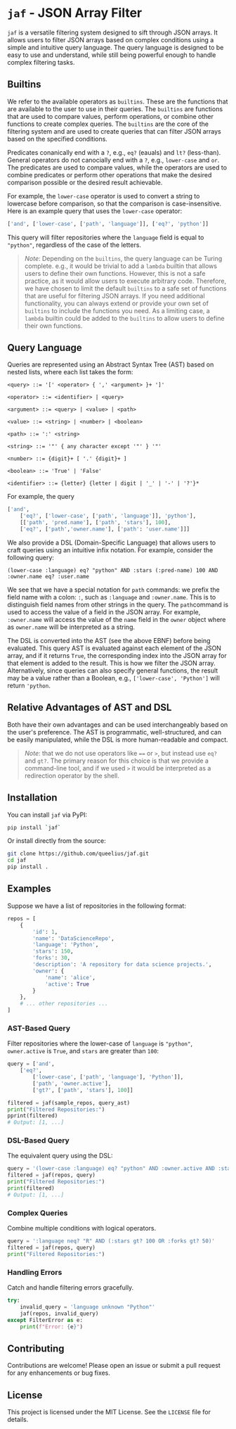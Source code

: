 # `jaf` - JSON Array Filter

`jaf` is a versatile filtering system designed to sift through JSON arrays.
It allows users to filter JSON arrays based on complex conditions using a
simple and intuitive query language. The query language is designed to be
easy to use and understand, while still being powerful enough to handle
complex filtering tasks.

## Builtins

We refer to the available operators as `builtins`. These are the functions that
are available to the user to use in their queries. The `builtins` are functions
that are used to compare values, perform operations, or combine other functions
to create complex queries. The `builtins` are the core of the filtering system
and are used to create queries that can filter JSON arrays based on the
specified conditions.

Predicates conanically end with a `?`, e.g., `eq?` (eauals) and `lt?` (less-than).
General operators do not canocially end with a `?`, e.g., `lower-case` and `or`.
The predicates are used to compare values, while the operators are used to combine
predicates or perform other operations that make the desired comparison possible
or the desired result achievable.

For example, the `lower-case` operator is used to convert a string to lowercase before
comparison, so that the comparison is case-insensitive. Here is an example
query that uses the `lower-case` operator:

```python
['and', ['lower-case', ['path', 'language']], ['eq?', 'python']]
```

This query will filter repositories where the `language` field is equal to
`"python"`, regardless of the case of the letters.

> *Note*: Depending on the `builtins`, the query language can be Turing complete.
> e.g., it would be trivial to add a `lambda` builtin that allows users to define
> their own functions. However, this is not a safe practice, as it would allow
> users to execute arbitrary code. Therefore, we have chosen to limit the default
> `builtins` to a safe set of functions that are useful for filtering JSON arrays.
> If you need additional functionality, you can always extend or provide your own
> set of `builtins` to include the functions you need. As a limiting case, a
> `lambda` builtin could be added to the `builtins` to allow users to define their
> own functions.

## Query Language

Queries are represented using an Abstract Syntax Tree (AST) based on nested
lists, where each list takes the form:

```ebnf
<query> ::= '[' <operator> { ',' <argument> }+ ']'

<operator> ::= <identifier> | <query>

<argument> ::= <query> | <value> | <path>

<value> ::= <string> | <number> | <boolean>

<path> ::= ':' <string>

<string> ::= '"' { any character except '"' } '"'

<number> ::= {digit}+ [ '.' {digit}+ ]

<boolean> ::= 'True' | 'False'

<identifier> ::= {letter} {letter | digit | '_' | '-' | '?'}*
```

For example, the query

```python
['and',
    ['eq?', ['lower-case', ['path', 'language']], 'python'],
    [['path', 'pred.name'], ['path', 'stars'], 100],
    ['eq?', ['path','owner.name'], ['path': 'user.name']]]
```

We also provide a DSL (Domain-Specific Language) that allows users to craft
queries using an intuitive infix notation. For example, consider the following query:

```text
(lower-case :language) eq? "python" AND :stars (:pred-name) 100 AND :owner.name eq? :user.name
```

We see that we have a special notation for `path` commands: we prefix the field
name with a colon: `:`, such as `:language` and `:owner.name`. This is to distinguish
field names from other strings in the query. The `path`command is used to
access the value of a field in the JSON array. For example, `:owner.name` will
access the value of the `name` field in the `owner` object where as `owner.name`
will be interpreted as a string.

The DSL is converted into the AST (see the above EBNF) before being evaluated.
This query AST is evaluated against each element of the JSON array, and if it
returns `True`, the corresponding index into the JSON array for that element is
added to the result. This is how we filter the JSON array. Alternatively, since
queries can also specify general functions, the result may be a value rather
than a Boolean, e.g., `['lower-case', 'Python']` will return `'python`.

## Relative Advantages of AST and DSL

Both have their own advantages and can be used interchangeably based on the
user's preference. The AST is programmatic, well-structured, and can be easily
manipulated, while the DSL is more human-readable and compact.

> *Note*: that we do not use operators like `==` or `>`, but instead use `eq?` and
> `gt?`. The primary reason for this choice is that we provide a command-line
> tool, and if we used `>` it would be interpreted as a redirection operator
> by the shell.

## Installation

You can install `jaf` via PyPI:

```bash
pip install `jaf`
```

Or install directly from the source:

```bash
git clone https://github.com/queelius/jaf.git
cd jaf
pip install .
```

## Examples

Suppose we have a list of repositories in the following format:

```python
repos = [
    {
        'id': 1,
        'name': 'DataScienceRepo',
        'language': 'Python',
        'stars': 150,
        'forks': 30,
        'description': 'A repository for data science projects.',
        'owner': {
            'name': 'alice',
            'active': True
        }
    },
    # ... other repositories ...
]
```

### AST-Based Query

Filter repositories where the lower-case of `language` is `"python"`,
`owner.active` is `True`, and `stars` are greater than `100`:

```python
query = ['and',
    ['eq?',
        ['lower-case', ['path', 'language'], 'Python']],
        ['path', 'owner.active'],
        ['gt?', ['path', 'stars'], 100]]

filtered = jaf(sample_repos, query_ast)
print("Filtered Repositories:")
pprint(filtered)
# Output: [1, ...]
```

### DSL-Based Query

The equivalent query using the DSL:

```python
query = '(lower-case :language) eq? "python" AND :owner.active AND :stars gt? 100'
filtered = jaf(repos, query)
print("Filtered Repositories:")
print(filtered)
# Output: [1, ...]
```

### Complex Queries

Combine multiple conditions with logical operators.

```python
query = ':language neq? "R" AND (:stars gt? 100 OR :forks gt? 50)'
filtered = jaf(repos, query)
print("Filtered Repositories:")
```

### Handling Errors

Catch and handle filtering errors gracefully.

```python
try:
    invalid_query = 'language unknown "Python"'
    jaf(repos, invalid_query)
except FilterError as e:
    print(f"Error: {e}")
```

## Contributing

Contributions are welcome! Please open an issue or submit a pull request for any enhancements or bug fixes.

## License

This project is licensed under the MIT License. See the `LICENSE` file for details.
